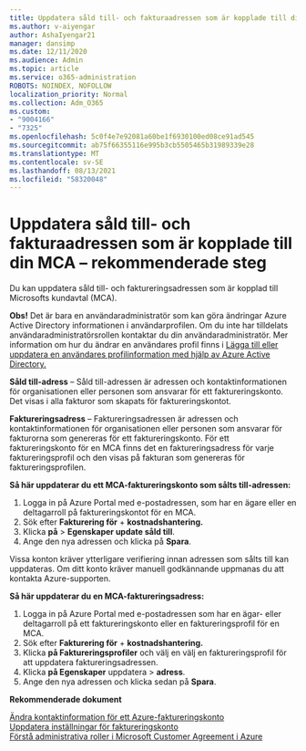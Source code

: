 ```yaml
---
title: Uppdatera såld till- och fakturaadressen som är kopplade till din MCA – rekommenderade steg
ms.author: v-aiyengar
author: AshaIyengar21
manager: dansimp
ms.date: 12/11/2020
ms.audience: Admin
ms.topic: article
ms.service: o365-administration
ROBOTS: NOINDEX, NOFOLLOW
localization_priority: Normal
ms.collection: Adm_O365
ms.custom:
- "9004166"
- "7325"
ms.openlocfilehash: 5c0f4e7e92081a60be1f6930100ed08ce91ad545
ms.sourcegitcommit: ab75f66355116e995b3cb5505465b31989339e28
ms.translationtype: MT
ms.contentlocale: sv-SE
ms.lasthandoff: 08/13/2021
ms.locfileid: "58320048"
---
```

# <a name="update-sold-to-and-bill-to-address-associated-to-your-mca---recommended-steps"></a>Uppdatera såld till- och fakturaadressen som är kopplade till din MCA – rekommenderade steg

Du kan uppdatera såld till- och faktureringsadressen som är kopplad till Microsofts kundavtal (MCA). 

**Obs!** Det är bara en användaradministratör som kan göra ändringar Azure Active Directory informationen i användarprofilen. Om du inte har tilldelats användaradministratörsrollen kontaktar du din användaradministratör. Mer information om hur du ändrar en användares profil finns i [Lägga till eller uppdatera en användares profilinformation med hjälp av Azure Active Directory.](https://docs.microsoft.com/azure/active-directory/fundamentals/active-directory-users-profile-azure-portal)

**Såld till-adress** – Såld till-adressen är adressen och kontaktinformationen för organisationen eller personen som ansvarar för ett faktureringskonto. Det visas i alla fakturor som skapats för faktureringskontot.

**Faktureringsadress** – Faktureringsadressen är adressen och kontaktinformationen för organisationen eller personen som ansvarar för fakturorna som genereras för ett faktureringskonto. För ett faktureringskonto för en MCA finns det en faktureringsadress för varje faktureringsprofil och den visas på fakturan som genereras för faktureringsprofilen.

**Så här uppdaterar du ett MCA-faktureringskonto som sålts till-adressen:**

1. Logga in på Azure Portal med e-postadressen, som har en ägare eller en deltagarroll på faktureringskontot för en MCA.
1. Sök efter **Fakturering för**  +  **kostnadshantering.**
1. Klicka **på**  >  **Egenskaper update såld till**.
1. Ange den nya adressen och klicka på **Spara**.

Vissa konton kräver ytterligare verifiering innan adressen som sålts till kan uppdateras. Om ditt konto kräver manuell godkännande uppmanas du att kontakta Azure-supporten.

**Så här uppdaterar du en MCA-faktureringsadress:** 

1. Logga in på Azure Portal med e-postadressen som har en ägar- eller deltagarroll på ett faktureringskonto eller en faktureringsprofil för en MCA.
1. Sök efter **Fakturering för**  +  **kostnadshantering.**
1. Klicka **på Faktureringsprofiler** och välj en välj en faktureringsprofil för att uppdatera faktureringsadressen.
1. Klicka **på Egenskaper** uppdatera  >  **adress**.
1. Ange den nya adressen och klicka sedan på **Spara**.

**Rekommenderade dokument**

[Ändra kontaktinformation för ett Azure-faktureringskonto](https://docs.microsoft.com/azure/cost-management-billing/manage/change-azure-account-profile)   
[Uppdatera inställningar för faktureringskonto](https://docs.microsoft.com/microsoft-store/update-microsoft-store-for-business-account-settings)  
[Förstå administrativa roller i Microsoft Customer Agreement i Azure](https://docs.microsoft.com/azure/cost-management-billing/manage/understand-mca-roles)